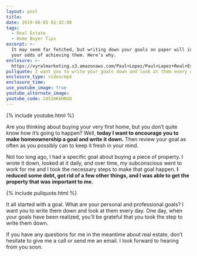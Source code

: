 ```yaml
---
layout: post
title:
date: 2019-08-05 02:42:00
tags:
  - Real Estate
  - Home Buyer Tips
excerpt: >-
  It may seem far fetched, but writing down your goals on paper will increase
  your odds of achieving them. Here’s why.
enclosure: >-
  https://vyralmarketing.s3.amazonaws.com/Paul+Lopez/Paul+Lopez+Real+Estate+_+Why+You+Should+Be+Writing+Down+Your+Goals.mp4
pullquote: I want you to write your goals down and look at them every day.
enclosure_type: video/mp4
enclosure_time:
use_youtube_image: true
youtube_alternate_image:
youtube_code: 2451mK6HNGQ
---
```


{% include youtube.html %}

Are you thinking about buying your very first home, but you don’t quite know how it’s going to happen? Well, **today I want to encourage you to make homeownership a goal and write it down.** Then review your goal as often as you possibly can to keep it fresh in your mind.&nbsp;

Not too long ago, I had a specific goal about buying a piece of property. I wrote it down, looked at it daily, and over time, my subconscious went to work for me and I took the necessary steps to make that goal happen. **I reduced some debt, got rid of a few other things, and I was able to get the property that was important to me.**

{% include pullquote.html %}

It all started with a goal. What are your personal and professional goals? I want you to write them down and look at them every day. One day, when your goals have been realized, you’ll be grateful that you took the step to write them down.

If you have any questions for me in the meantime about real estate, don’t hesitate to give me a call or send me an email. I look forward to hearing from you soon.